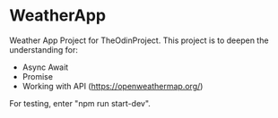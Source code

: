 # WeatherApp

Weather App Project for TheOdinProject. This project is to deepen the understanding for:

- Async Await
- Promise
- Working with API (https://openweathermap.org/)

For testing, enter "npm run start-dev".
